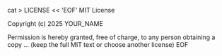 cat > LICENSE << 'EOF'
MIT License

Copyright (c) 2025 YOUR_NAME

Permission is hereby granted, free of charge, to any person obtaining a copy
...
(keep the full MIT text or choose another license)
EOF
